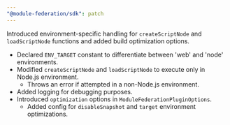 ```yaml
---
"@module-federation/sdk": patch
---
```


Introduced environment-specific handling for `createScriptNode` and `loadScriptNode` functions and added build optimization options.

- Declared `ENV_TARGET` constant to differentiate between 'web' and 'node' environments.
- Modified `createScriptNode` and `loadScriptNode` to execute only in Node.js environment.
  - Throws an error if attempted in a non-Node.js environment.
- Added logging for debugging purposes.
- Introduced `optimization` options in `ModuleFederationPluginOptions`.
  - Added config for `disableSnapshot` and `target` environment optimizations.
```